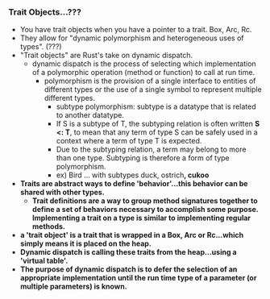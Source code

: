 ### Trait Objects...???

- You have trait objects when you have a pointer to a trait. Box, Arc, Rc.
- They allow for "dynamic polymorphism and heterogeneous uses of types". (???)
- "Trait objects" are Rust's take on dynamic dispatch.
  - dynamic dispatch is the process of selecting which implementation of a polymorphic operation (method or function) to call at run time.
    - polymorphism is the provision of a single interface to entities of different types or the use of a single symbol to represent multiple different types.
      - subtype polymorphism: subtype is a datatype that is related to another datatype.
      - If S is a subtype of T, the subtyping relation is often written **S <: T**, to mean that any term of type S can be safely used in a context where a term of type T is expected.
      - Due to the subtyping relation, a term may belong to more than one type. Subtyping is therefore a form of type polymorphism.
      - ex) Bird<T> ... with subtypes duck<a>, ostrich<b>, cukoo<c>
- Traits are abstract ways to define 'behavior'...this behavior can be shared with other types.
  - Trait definitions are a way to group method signatures together to define a set of behaviors necessary to accomplish some purpose. Implementing a trait on a type is similar to implementing regular methods.
- a 'trait object' is a trait that is wrapped in a Box, Arc or Rc...which simply means it is **placed on the heap**.
- Dynamic dispatch is calling these traits from the heap...using a 'virtual table'.
- The purpose of dynamic dispatch is to defer the selection of an appropriate implementation until the run time type of a parameter (or multiple parameters) is known.
